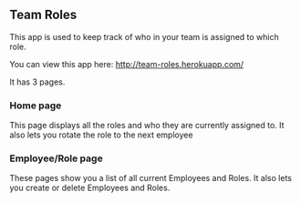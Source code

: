 ## Team Roles

This app is used to keep track of who in your team is assigned to which role.

You can view this app here: http://team-roles.herokuapp.com/

It has 3 pages.

### Home page
This page displays all the roles and who they are currently assigned to. It also lets you rotate the role to the next employee

### Employee/Role page
These pages show you a list of all current Employees and Roles. It also lets you create or delete Employees and Roles.

